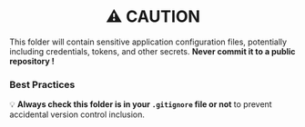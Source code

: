 
<h1 align="middle">⚠️ CAUTION</h1>

This folder will contain sensitive application configuration files, potentially including credentials, tokens, and other secrets. **Never commit it to a public repository !**

### Best Practices

💡 **Always check this folder is in your `.gitignore` file or not** to prevent accidental version control inclusion.